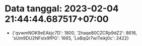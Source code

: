 # Data tanggal: 2023-02-04 21:44:44.687517+07:00

* {'qvwmNOK9eEAkjc7D': 1800, '2haqe80CZCRp9dZ2': 8616, 'sUm9DU2NFsIx9fPG': 1665, 'LeBqQr7wiTeikj0c': 2422}
